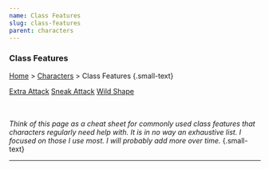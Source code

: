 ```yaml
---
name: Class Features
slug: class-features
parent: characters
---
```

### Class Features
[Home](dm-operations-center) > [Characters](character-menu) > Class Features {.small-text}

<div class="menu-container">
    <a href="extra-attack">Extra Attack</a>
    <a href="sneak-attack">Sneak Attack</a>
    <a href="wild-shape">Wild Shape</a>
</div>

<br/>
<br/>

*Think of this page as a cheat sheet for commonly used class features that characters regularly need help with. It is in no way an exhaustive list. I focused on those I use most. I will probably add more over time.* {.small-text}

<hr/>